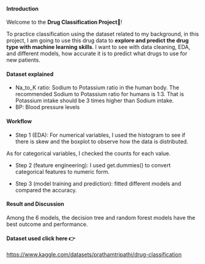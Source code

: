 #### Introduction
Welcome to the **Drug Classification Project**💊!


To practice classification using the dataset related to my background, in this project, I am going to use this drug data to **explore and predict the drug type with machine learning skills**. 
I want to see with data cleaning, EDA, and different models, how accurate it is to predict what drugs to use for new patients. 

#### Dataset explained
- Na_to_K ratio: Sodium to Potassium ratio in the human body. The recommended Sodium to Potassium ratio for humans is 1:3. That is Potassium intake should be 3 times higher than Sodium intake.
- BP: Blood pressure levels


#### Workflow
- Step 1 (EDA): For numerical variables, I used the histogram to see if there is skew and the boxplot to observe how the data is distributed.

As for categorical variables, I checked the counts for each value.

- Step 2 (feature engineering): I used get.dummies() to convert categorical features to numeric form.

- Step 3 (model training and prediction): fitted different models and compared the accuracy. 

#### Result and Discussion
Among the 6 models, the decision tree and random forest models have the best outcome and performance.


#### Dataset used click here 👉
https://www.kaggle.com/datasets/prathamtripathi/drug-classification


